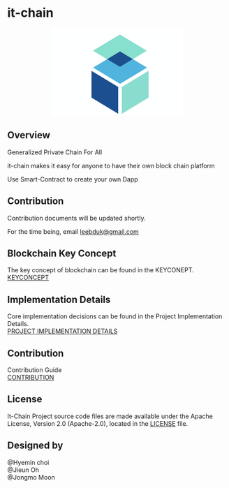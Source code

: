 # it-chain


<p align="center"><img src="./images/logo.png" width="300px" height="200px"></p>

## Overview

Generalized Private Chain For All 

it-chain makes it easy for anyone to have their own block chain platform

Use Smart-Contract to create your own Dapp


## Contribution

Contribution documents will be updated shortly. 

For the time being, email leebduk@gmail.com

## Blockchain Key Concept
The key concept of blockchain can be found in the KEYCONEPT. <br>
[KEYCONCEPT](KEYCONCEPT.md)

## Implementation Details
Core implementation decisions can be found in the Project Implementation Details. <br>
[PROJECT IMPLEMENTATION DETAILS](PROJECT-IMPLEMENTATION-DETAILS.md)

## Contribution
Contribution Guide <br>
[CONTRIBUTION](CONTRIBUTION.md)

## License

It-Chain Project source code files are made available under the Apache License, Version 2.0 (Apache-2.0), located in the [LICENSE](LICENSE) file.

## Designed by
@Hyemin choi<br>
@Jieun Oh<br>
@Jongmo Moon<br>
